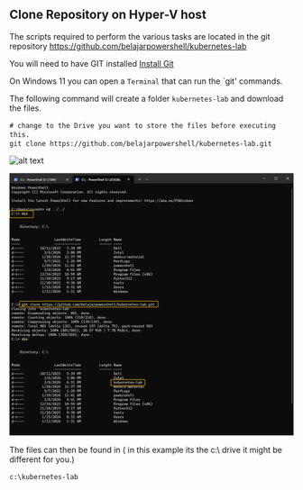 ## Clone Repository on Hyper-V host

The scripts required to perform the various tasks are located in the git repository  https://github.com/belajarpowershell/kubernetes-lab

You will need to have GIT installed [Install Git ](https://git-scm.com/download/win) 

On Windows 11 you can open a `Terminal`  that can run the `git' commands. 

The following command will create a folder `kubernetes-lab` and download the files.

```
# change to the Drive you want to store the files before executing this.
git clone https://github.com/belajarpowershell/kubernetes-lab.git
```

![alt text](./../../screenshots/Alpine1-screenshots/003-01-clone-repository.png)

![003-01-clone-repository](./../screenshots/003-01-clone-repository.png)

The files can then be found in ( in this example its the c:\ drive it might be different for you.)

```
c:\kubernetes-lab
```

